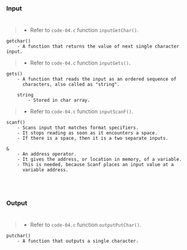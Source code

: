 ### Input
#

> - Refer to `code-04.c` function `inputGetChar()`.

```plaintext
getchar()
    - A function that returns the value of next single character input.
```

> - Refer to `code-04.c` function `inputGets()`.

```plaintext
gets()
    - A function that reads the input as an ordered sequence of
      characters, also called as "string".

    string
        - Stored in char array.
```

> - Refer to `code-04.c` function `inputScanF()`.

```plaintext
scanf()
    - Scans input that matches format specifiers.
    - It stops reading as soon as it encounters a space.
    - If there is a space, then it is a two separate inputs.

&
    - An address operator.
    - It gives the address, or location in memory, of a variable.
    - This is needed, because Scanf places an input value at a
      variable address.
```

<br />
<br />



### Output
#

> - Refer to `code-04.c` function `outputPutChar()`.

```plaintext
putchar()
    - A function that outputs a single character.
```

